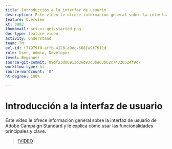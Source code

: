 ```yaml
---
title: Introducción a la interfaz de usuario
description: Este vídeo le ofrece información general sobre la interfaz de usuario de Adobe Campaign Standard, así como sobre las funcionalidades principales y clave.
feature: Overview
kt: 3882
thumbnail: acs-ui-get-started.png
doc-type: feature video
activity: understand
team: TM
exl-id: f77979f8-affb-4128-a9ec-668fa9f7911d
role: User, Admin, Developer
level: Beginner
source-git-commit: 89df23d00913d36b93d3be03b62c74320524f9c7
workflow-type: ht
source-wordcount: '0'
ht-degree: 100%

---
```


# Introducción a la interfaz de usuario

Este vídeo le ofrece información general sobre la interfaz de usuario de Adobe Campaign Standard y le explica cómo usar las funcionalidades principales y clave.

>[!VIDEO](https://video.tv.adobe.com/v/18469?quality=12&learn=on)
